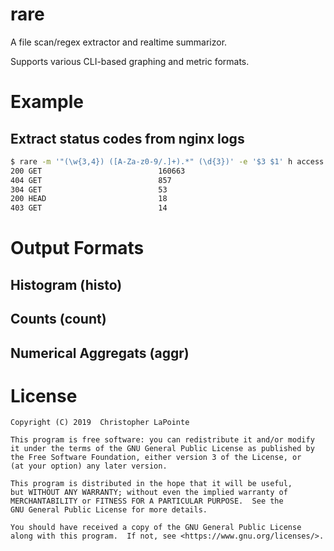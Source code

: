 # rare

A file scan/regex extractor and realtime summarizor.

Supports various CLI-based graphing and metric formats.

# Example

## Extract status codes from nginx logs

```bash
$ rare -m '"(\w{3,4}) ([A-Za-z0-9/.]+).*" (\d{3})' -e '$3 $1' h access.log
200 GET                          160663
404 GET                          857
304 GET                          53
200 HEAD                         18
403 GET                          14
```

# Output Formats

## Histogram (histo)

## Counts (count)

## Numerical Aggregats (aggr)

# License

    Copyright (C) 2019  Christopher LaPointe

    This program is free software: you can redistribute it and/or modify
    it under the terms of the GNU General Public License as published by
    the Free Software Foundation, either version 3 of the License, or
    (at your option) any later version.

    This program is distributed in the hope that it will be useful,
    but WITHOUT ANY WARRANTY; without even the implied warranty of
    MERCHANTABILITY or FITNESS FOR A PARTICULAR PURPOSE.  See the
    GNU General Public License for more details.

    You should have received a copy of the GNU General Public License
    along with this program.  If not, see <https://www.gnu.org/licenses/>.
